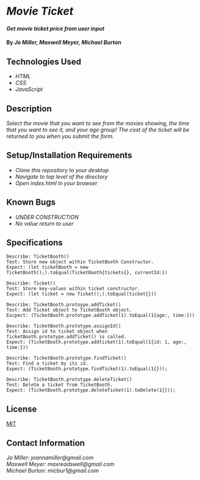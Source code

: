 # _Movie Ticket_

#### _Get movie ticket price from user input_

#### By _**Jo Miller, Maxwell Meyer, Michael Burton**_

## Technologies Used

* _HTML_
* _CSS_
* _JavaScript_

## Description

_Select the movie that you want to see from the movies showing, the time that you want to see it, and your age group! The cost of the ticket will be returned to you when you submit the form._

## Setup/Installation Requirements

* _Clone this repository to your desktop_
* _Navigate to top level of the directory_
* _Open index.html in your browser_

## Known Bugs

* _UNDER CONSTRUCTION_
* _No value return to user_

## Specifications
```
Describe: TicketBooth()
Test: Store new object within TicketBooth Constructor.
Expect: (let ticketBooth = new TicketBooth();).toEqual(TicketBooth{tickets{}, currentId:})

Describe: Ticket()
Test: Store key-values within ticket constructor.
Expect: (let ticket = new Ticket();).toEqual(ticket{}))

Describe: TicketBooth.protoype.addTicket()
Test: Add Ticket object to TicketBooth object.
Excpect: (TicketBooth.prototype.addTicket(1).toEqual(1{age:, time:}))

Describe: TicketBooth.prototype.assignId()
Test: Assign id to ticket object when TicketBooth.prototype.addTicket() is called.
Expect: (TicketBooth.prototype.addticket(1).toEqual(1{id: 1, age:, time:}))

Describe: TicketBooth.prototype.findTicket() 
Test: Find a ticket by its id.
Expect: (TicketBooth.prototype.findTicket(1).toEqual(1{}));

Describe: TicketBooth.prototype.deleteTicket()
Test: Delete a ticket from TicketBooth.
Expect: (TicketBooth.prototype.deleteTicket(1).toDelete(1{}));
```

## License

[MIT](LICENSE.txt)

## Contact Information

_Jo Miller: joannamiller@gmail.com_ <br>
_Maxwell Meyer: maxreadswell@gmail.com_ <br>
_Michael Burton: micbur1@gmail.com_
